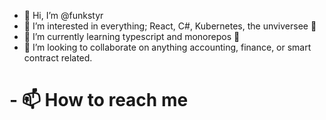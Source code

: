 - 👋 Hi, I’m @funkstyr
- 👀 I’m interested in everything; React, C#, Kubernetes, the unviversee 🌌
- 🌱 I’m currently learning typescript and monorepos 🏢
- 💞️ I’m looking to collaborate on anything accounting, finance, or smart contract related.
# - 📫 How to reach me 

<!---
funkstyr/funkstyr is a ✨ special ✨ repository because its `README.md` (this file) appears on your GitHub profile.
You can click the Preview link to take a look at your changes.
--->
